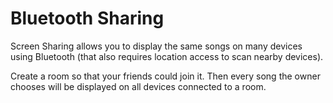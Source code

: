 # Bluetooth Sharing

Screen Sharing allows you to display the same songs on many devices using Bluetooth
(that also requires location access to scan nearby devices).

Create a room so that your friends could join it.
Then every song the owner chooses will be displayed on all devices connected to a room.
